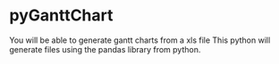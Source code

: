# pyGanttChart
You will be able to generate gantt charts from a xls file 
This python will generate files using the pandas library from python. 
